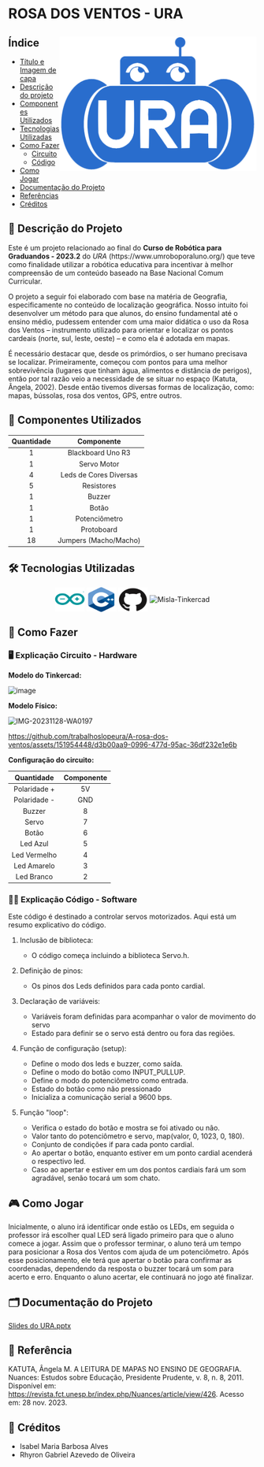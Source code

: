 # ROSA DOS VENTOS - URA 

<div style="display: inline_block">


<img src="https://github.com/wwwmisla/ura-project/blob/main/ura_logo.png" width="400px" align="right" />

## Índice
 
 - [Título e Imagem de capa](#t%C3%ADtulo-projeto---ura)
 - [Descrição do projeto](#-descrição-do-projeto)
 - [Componentes Utilizados](#-componentes-utilizados)
 - [Tecnologias Utilizadas](#%EF%B8%8F-tecnologias-utilizadas)
 - [Como Fazer](#-como-fazer)
   - [Circuito](#%EF%B8%8F-explica%C3%A7%C3%A3o-circuito---hardware)
   - [Código](#-explica%C3%A7%C3%A3o-c%C3%B3digo---software)
 - [Como Jogar](#-como-jogar)
 - [Documentação do Projeto](#%EF%B8%8F-documenta%C3%A7%C3%A3o-do-projeto)
 - [Referências](#-referências)
 - [Créditos](#-créditos)
</div>

## 📄 Descrição do Projeto

<p>  
Este é um projeto relacionado ao final do <b>Curso de Robótica para Graduandos - 2023.2</b> do <i>URA</i> (https://www.umroboporaluno.org/) que teve como finalidade utilizar a robótica educativa para incentivar à melhor compreensão de um conteúdo baseado na Base Nacional Comum Curricular. 

 O projeto a seguir foi elaborado com base na matéria de Geografia, especificamente no conteúdo de localização geográfica. Nosso intuito foi desenvolver um método para que alunos, do ensino fundamental até o ensino médio, pudessem entender com uma maior didática o uso da Rosa dos Ventos – instrumento utilizado para orientar e localizar os pontos cardeais (norte, sul, leste, oeste) – e como ela é adotada em mapas. 

 É necessário destacar que, desde os primórdios, o ser humano precisava se localizar. Primeiramente, começou com pontos para uma melhor sobrevivência (lugares que tinham água, alimentos e distância de perigos), então por tal razão veio a necessidade de se situar no espaço (Katuta, Ângela, 2002). Desde então tivemos diversas formas de localização, como: mapas, bússolas, rosa dos ventos, GPS, entre outros. 

<!-- Ensinar sobre a Rosa dos Ventos -->

## 🧰 Componentes Utilizados

| Quantidade | Componente | 
| :---:       |     :---:       |  
| 1     | Blackboard Uno R3      | 
| 1     | Servo Motor       |
| 4     | Leds de Cores Diversas             |
| 5     | Resistores |
| 1     | Buzzer |
| 1     | Botão |
| 1     | Potenciômetro |
| 1     | Protoboard |
| 18    | Jumpers (Macho/Macho) |

## 🛠️ Tecnologias Utilizadas

<div align="center">
 <img align="center" alt="Misla-Arduino" height="50" width="60" src="https://raw.githubusercontent.com/devicons/devicon/master/icons/arduino/arduino-original.svg">
 <img align="center" alt="Misla-C++" height="50" width="60" src="https://raw.githubusercontent.com/devicons/devicon/master/icons/cplusplus/cplusplus-original.svg">
 <img align="center" alt="Misla-Github" height="50" width="60" src="https://raw.githubusercontent.com/devicons/devicon/master/icons/github/github-original.svg">
 <img align="center" alt="Misla-Tinkercad" height="50" width="60" src="https://logowik.com/content/uploads/images/autodesk-tinkercad4190.logowik.com.webp">
</div>

## 📝 Como Fazer
<!-- Colocar slide da apresentação, o códido estará disponível e um pequeno manual de instruções -->
### 🖥️ Explicação Circuito - Hardware

**Modelo do Tinkercad:**

![image](https://github.com/trabalhoslopeura/A-rosa-dos-ventos/assets/151954448/d2c3350e-94c7-489c-a33d-9a8f59b1bc40)

**Modelo Físico:**

![IMG-20231128-WA0197](https://github.com/trabalhoslopeura/A-rosa-dos-ventos/assets/151954448/f79fcdc1-1b3d-4ea1-8caa-bf1b95435380)

https://github.com/trabalhoslopeura/A-rosa-dos-ventos/assets/151954448/d3b00aa9-0996-477d-95ac-36df232e1e6b

**Configuração do circuito:**

| Quantidade | Componente | 
| :---:       |     :---:       |  
| Polaridade +     | 5V     | 
| Polaridade -     | GND       |
| Buzzer     | 8             |
| Servo     | 7 |
| Botão     | 6 |
| Led Azul     | 5 |
| Led Vermelho     | 4 |
| Led Amarelo     | 3 |
| Led Branco    | 2 |


### 👩‍💻 Explicação Código - Software
 
Este código é destinado a controlar servos motorizados. Aqui está um resumo explicativo do código.

1. Inclusão de biblioteca:
   - O código começa incluindo a biblioteca Servo.h.

2. Definição de pinos:
   - Os pinos dos Leds definidos para cada ponto cardial.

3. Declaração de variáveis:
   - Variáveis foram definidas para acompanhar o valor de movimento do servo
   - Estado para definir se o servo está dentro ou fora das regiões.

4. Função de configuração (setup):
   - Define o modo dos leds e buzzer, como saída.
   - Define o modo do botão como INPUT_PULLUP.
   - Define o modo do potenciômetro como entrada.
   - Estado do botão como não pressionado
   - Inicializa a comunicação serial a 9600 bps.

5. Função "loop":
   - Verifica o estado do botão e mostra se foi ativado ou não.
   - Valor tanto do potenciômetro e servo, map(valor, 0, 1023, 0, 180).
   - Conjunto de condições if para cada ponto cardial.
   - Ao apertar o botão, enquanto estiver em um ponto cardial acenderá o respectivo led.
   - Caso ao apertar e estiver em um dos pontos cardiais fará um som agradável, senão tocará um som chato.


## 🎮 Como Jogar

Inicialmente, o aluno irá identificar onde estão os LEDs, em seguida o professor irá escolher qual LED será ligado primeiro para que o aluno comece a jogar. Assim que o professor terminar, o aluno terá um tempo para posicionar a Rosa dos Ventos com ajuda de um potenciômetro. Após esse posicionamento, ele terá que apertar o botão para confirmar as coordenadas, dependendo da resposta o buzzer tocará um som para acerto e erro. Enquanto o aluno acertar, ele continuará no jogo até finalizar. 

## 🗂️ Documentação do Projeto
[Slides do URA.pptx](https://github.com/trabalhoslopeura/A-rosa-dos-ventos/files/13501634/Slides.do.URA.pptx)

## 🧾 Referência

KATUTA, Ângela M. A LEITURA DE MAPAS NO ENSINO DE GEOGRAFIA. Nuances: Estudos sobre Educação, Presidente Prudente, v. 8, n. 8, 2011. Disponível em: https://revista.fct.unesp.br/index.php/Nuances/article/view/426. Acesso em: 28 nov. 2023.

## 🤑 Créditos

  - Isabel Maria Barbosa Alves
  - Rhyron Gabriel Azevedo de Oliveira 

